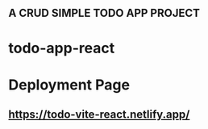 ## A CRUD SIMPLE TODO APP PROJECT
# todo-app-react
# Deployment Page 
## https://todo-vite-react.netlify.app/
